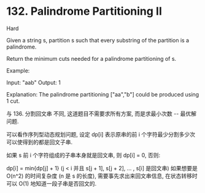 # 132. Palindrome Partitioning II

Hard


Given a string s, partition s such that every substring of the partition is a palindrome.

Return the minimum cuts needed for a palindrome partitioning of s.

Example:

Input: "aab"
Output: 1

Explanation: The palindrome partitioning ["aa","b"] could be produced using 1 cut.


与 136. 分割回文串 不同, 这道题目不需要求所有方案, 而是求最小次数 -- 最优解问题.

可以看作序列型动态规划问题, 设定 dp[i] 表示原串的前 i 个字符最少分割多少次可以使得到的都是回文子串.

如果 s 前 i 个字符组成的子串本身就是回文串, 则 dp[i] = 0, 否则:

dp[i] = min{dp[j] + 1} (j < i 并且 s[j + 1], s[j + 2], ... , s[i] 是回文串)
如果想要是 O(n^2) 的时间复杂度 (n 是 s 的长度), 需要事先求出来回文串信息, 在状态转移时可以 O(1) 地知道一段子串是否回文的.

